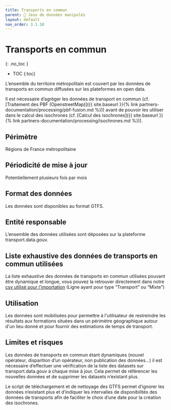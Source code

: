 ```yaml
---
title: Transports en commun
parent: 🧩 Jeux de données manipulés
layout: default
nav_order: 3.1.10
---
```


# Transports en commun
{: .no_toc }

- TOC
{:toc}

L’ensemble du territoire métropolitain est couvert par les données de transports en commun diffusées sur les plateformes en open data. 

Il est nécessaire d’agréger les données de transport en commun (cf. [Traitement des PBF (OpenstreetMap)]({{ site.baseurl }}{% link partners-documentation/processing/pbf-fusion.md %})) avant de pouvoir les utiliser dans le calcul des isochrones (cf. [Calcul des isochrones]({{ site.baseurl }}{% link partners-documentation/processing/isochrones.md %})).

## Périmètre

Régions de France métropolitaine

## Périodicité de mise à jour

Potentiellement plusieurs fois par mois

## Format des données

Les données sont disponibles au format GTFS.

## Entité responsable

L’ensemble des données utilisées sont déposées sur la plateforme transport.data.gouv.

## Liste exhaustive des données de transports en commun utilisées

La liste exhaustive des données de transports en commun utilisées pouvant être dynamique et longue, vous pouvez la retrouver directement dans notre [csv utilisé pour l'importation](https://github.com/mission-apprentissage/c-est-qui-le-pro/blob/main/tools/isochrones/graphhopper/data/transports.csv) (Ligne ayant pour type “Transport” ou “Mixte”)

## Utilisation

Les données sont mobilisées pour permettre à l'utilisateur de restreindre les résultats aux formations situées dans un périmètre géographique autour d'un lieu donné et pour fournir des estimations de temps de transport.

## Limites et risques

Les données de transports en commun étant dynamiques (nouvel opérateur, disparition d’un opérateur, non publication des données…) il est nécessaire d’effectuer une vérification de la liste des datasets sur transport.data.gouv à chaque mise à jour. Cela permet de référencer les nouvelles données et de supprimer les datasets n’existant plus.

Le script de téléchargement et de nettoyage des GTFS permet d’ignorer les données n’existant plus et d’indiquer les intervalles de disponibilités des données de transports afin de faciliter le choix d’une date pour la création des isochrones.